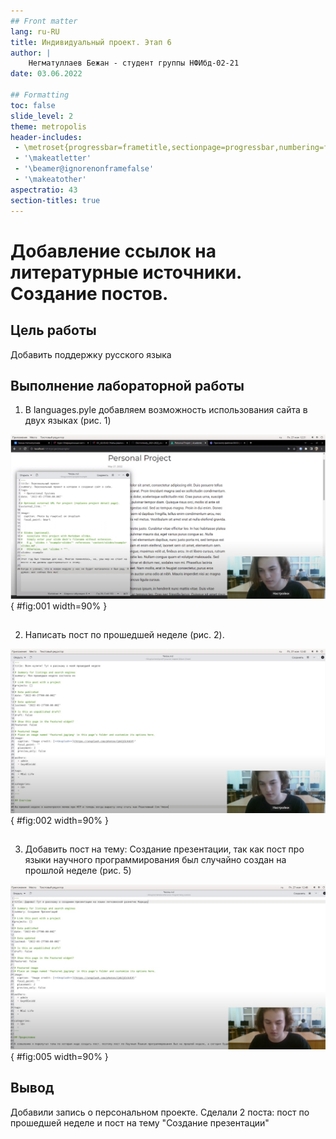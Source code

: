 ```yaml
---
## Front matter
lang: ru-RU
title: Индивидуальный проект. Этап 6
author: |
    Негматуллаев Бежан - студент группы НФИбд-02-21
date: 03.06.2022

## Formatting
toc: false
slide_level: 2
theme: metropolis
header-includes: 
 - \metroset{progressbar=frametitle,sectionpage=progressbar,numbering=fraction}
 - '\makeatletter'
 - '\beamer@ignorenonframefalse'
 - '\makeatother'
aspectratio: 43
section-titles: true
---
```


# Добавление ссылок на литературные источники. Создание постов.

## Цель работы

Добавить поддержку русского языка

## Выполнение лабораторной работы

1. В languages.pyle добавляем возможность использования сайта в двух языках (рис. 1)

![Редактирование шаблона](image/1.png){ #fig:001 width=90% }

##

2. Написать пост по прошедшей неделе (рис. 2).

![Пост по прошедшей неделе](image/2.png){ #fig:002 width=90% }

##

3. Добавить пост на тему: Создание презентации, так как пост про языки научного программирования был случайно создан на прошлой неделе  (рис. 5)

![Пост](image/3.png){ #fig:005 width=90% }

## Вывод

Добавили запись о персональном проекте. Сделали 2 поста: пост по прошедшей неделе и пост на тему "Создание презентации"
